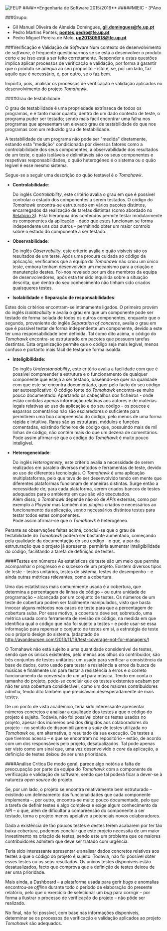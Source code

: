 <img src="https://encrypted-tbn2.gstatic.com/images?q=tbn:ANd9GcQ5v37xur40kL994HczH-li9mzyHP47jhvORpy-vNoHzatPjm11gSvwLVU" alt="FEUP">
####**Engenharia de Software 2015/2016**
#####MIEIC - 3ºAno

###Grupo:
- Gil Manuel Oliveira de Almeida Domingues, **gil.domingues@fe.up.pt**
- Pedro Martins Pontes, **pontes.pedro@fe.up.pt**
- Pedro Miguel Pereira de Melo, **up201305618@fe.up.pt**

###Verificação e Validação de *Software*
Num contexto de desenvolvimento de *software*, é frequente questionarmos se se está a desenvolver o produto certo e se isso está a ser feito corretamente. Responder a estas questões implica aplicar processos de verificação e validação, por forma a garantir que o produto se adequa ao seu propósito – isto é, se, por um lado, faz aquilo que é necessário, e, por outro, se o faz bem.

Importa, pois, analisar os processos de verificação e validação aplicados no desenvolvimento do projeto *Tomahawk*.

####Grau de testabilidade

 O grau de testabilidade é uma propriedade extrínseca de todos os programas, e é tanto maior quanto, dentro de um dado contexto de teste, o programa puder ser testado; sendo mais fácil encontrar uma falha nos programas que apresentam um elevado grau de testabilidade do que nos programas com um reduzido grau de testabilidade.

 A testabilidade de um programa não pode ser "medida" diretamente, estando esta "medição" condicionada por diversos fatores como a controlabilidade dos seus componentes, a observabilidade dos resultados de um teste, o quão isoláveis e delimitáveis são os seus componentes e respetivas responsabilidades, o quão heterogéneo é o sistema ou o quão legível é esse mesmo sistema.

Segue-se a seguir uma descrição do quão testável é o *Tomahawk*.

- **Controlabilidade**:

  Do inglês *Controllability*, este critério avalia o grau em que é possível controlar o estado dos componentes a serem testados.
  O código do *Tomahawk* encontra-se estruturado em vários pacotes distintos, encarregados da realização de tarefas distintas (como abordado no [Relatório 3](https://github.com/pmpontes/tomahawk/blob/master/ESOF-docs/Report3.md)).
  Esta hierarquia dos conteúdos permite testar modularmente os componentes da aplicação - dado que estes funcionam se forma independente uns dos outros - permitindo obter um maior controlo sobre o estado do componente a ser testado.

- **Observabilidade**:

  Do inglês *Observability*, este critério avalia o quão visíveis são os resultados de um teste.
  Após uma procura cuidada ao código da aplicação, verificamos que a equipa do *Tomahawk* não criou um único teste, embora tenham desenvolvido um mecanismo para a criação e manutenção destes.
  Foi-nos revelado por um dos membros da equipa de desenvolvedores, após esta ter sido inquirida sobre a situação descrita, que dentro do seu conhecimento não tinham sido criados quaisqueres testes.

- **Isolabilidade** e **Separação de responsabilidades**:

 Estes dois critérios encontram-se intimamente ligados.
 O primeiro provém do inglês *Isolateability* e avalia o grau em que um componente pode ser testado de forma isolada de todos os outros componentes, enquanto que o segundo, proveniente do inglês *Separation of concerns*, avalia o grau em que é possível testar de forma independente um componente, devido a este ter uma responsabilidade bem definida.
 Tal como dito acima, o código do *Tomahawk* encontra-se estruturado em pacotes que possuem tarefas destintas. Esta organização permite que o código seja mais legível, menos confuso e portanto mais fácil de testar de forma isoalda.

- **Inteligibilidade**:

  Do inglês *Understandability*, este critério avalia a facilidade com que é possível compreender a estrutura e o funcionamento de qualquer componente que esteja a ser testado, baseando-se quer na qualidade com que este se encontra documentado, quer pelo facto do seu código ser autoexplicativo.
  O código fonte do *Tomahawk* encontra-se muito pouco documentado. Apartando os cabeçalhos dos ficheiros - onde estão contidas apenas informação relativas aos autores e de matérias legais relativas ao uso da aplicação e do seu código - os poucos e esparsos comentários não são esclaredores o suficiente para permitirem uma boa compreensão do código, pelo menos de uma forma rápida e intuitiva. Raras são as estruturas, módulos e funções comentadas, existindo ficheiros de código que, possuindo mais de mil linhas de código, não contêm mais do que um dezena de comentários.   
  Pode assim afirmar-se que o código do *Tomahawk* é muito pouco inteligivel.

- **Heterogeneidade**:

  Do inglês *Heterogeneity*, este critério avalia a necessidade de serem realizados em paralelo diversos métodos e ferramentas de teste, devido ao uso de diferentes tecnologias.
  O *Tomahawk* é uma aplicação multiplataforma, pelo que teve de ser desenvolvido tendo em mente que diferentes plataformas funcionam de maneiras distintas. Surge então a necessidade de, para cada plataforma, serem criados bancos de testes adequados para o ambiente em que são vão executados.   
  Além disso, o *Tomahawk* depende não só de *APIs* externas, como por exemplo a *Playdar* mas também dos *plugins* criados e necessários ao funcionamento da aplicação, sendo necessários distintos testes para testar todos estes componentes.    
  Pode assim afirmar-se que o *Tomahawk* é heterogéneo.

Perante as observações feitas acima, conclui-se que o grau de testabilidade do *Tomahawk* poderá ser bastante aumentado, começando pela qualidade da documentação do seu código - o que, a par da estruturação que o projeto já apresenta, permitiria aumentar inteligibilidade do código, facilitando a tarefa de definição de testes.

####Testes em números
As estatísticas de teste são um meio que permite acompanhar o progresso e o sucesso de um projeto. Existem diversos tipos de teste – testes unitários, testes de sistema, testes de desempenho – e ainda outras métricas relevantes, como a cobertura.

Uma das estatísticas mais comummente usada é a cobertura, que determina a percentagem de linhas de código – ou outra unidade de programação – alcançada por um conjunto de testes. Os números de um teste de cobertura podem ser facilmente manipulados, visto que basta invocar alguns métodos nos casos de teste para que a percentagem de cobertura suba. Por esse motivo, a cobertura deve ser, sobretudo, uma métrica usada como ferramenta de revisão de código, na medida em que identifica qual o código que não foi sujeito a testes – e pode usar-se essa informação para repensar o conjunto de testes em si, a estratégia de teste ou o próprio design do sistema. (adaptado de http://avandeursen.com/2013/11/19/test-coverage-not-for-managers/)

O Tomahawk não está sujeito a uma quantidade considerável de testes, sendo que os únicos existentes, pelo menos aos olhos do contribuidor, são três conjuntos de testes unitários: um usado para verificar a consistência da base de dados, outro usado para testar a resistência a erros da busca de músicas e finalmente um para testar a resistência a erros e o correto funcionamento da conversão de um url para música. Tendo em conta o tamanho do projeto, pode-se concluir que os testes existentes acabam por não ter uma cobertura considerável, como um dos maiores contribuidores admitiu, tendo dito também que precisavam desesperadamente de mais testes.

De um ponto de vista académico, teria sido interessante apresentar números concretos e analisar a qualidade dos testes a que o código do projeto é sujeito. Todavia, não foi possível obter os testes usados no projeto, apesar dos inúmeros pedidos dirigidos aos colaboradores do projeto – no sentido de disponibilizarem a *suite* de testes utilizada no *Tomahawk* ou, em alternativa, o resultado da sua execução. Os testes a que tivemos acesso – e que se encontram no repositório – estão, de acordo com um dos responsáveis pelo projeto, desatualizados. Tal pode apenas ser visto como um sinal que, uma vez desenvolvido o *core* da aplicação, a definição de testes deixou de ser uma prioridade.

####Análise Crítica
De modo geral, parece algo notória a falta de preocupação por parte da equipa do *Tomahawk* com a componente de verificação e validação de software, sendo que tal poderá ficar a dever-se à natureza *open source* do projeto.

Se, por um lado, o projeto se encontra relativamente bem estruturado – existindo um delineamento das funcionalidades que cada componente implementa –, por outro, encontra-se muito pouco documentado, pelo que a tarefa de definir testes é algo complexa e exige algum conhecimento da API – o que, além de dificultar a compreensão do componente a ser testado, torna o projeto menos apelativo a potenciais novos colaboradores.

Dada a existência de tão poucos testes e destes terem acabarem por ter tão baixa cobertura, podemos concluir que este projeto necessita de um maior investimento na criação de testes, sendo este um problema que os maiores contribuidores admitem que deve ser tratado com urgência.

Teria sido interessante apresentar e analisar dados concretos relativos aos testes a que o código do projeto é sujeito. Todavia, não foi possível obter esses testes ou os seus resultados. Os únicos testes disponíveis estão desatualizados, facto que comprova que a definição de testes deixou de ser uma prioridade.

Mais ainda, a Dashboard – a plataforma usada para gerir *bugs* e anomalias encontrou-se *offline* durante todo o período de elaboração do presente relatório, pelo que o exercício de selecionar um *bug* para corrigir – por forma a ilustrar o processo de verificação do projeto – não pôde ser realizado.

No final, não foi possível, com base nas informações disponíveis, determinar se os processos de verificação e validação aplicados ao projeto *Tomahawk* são adequados.
